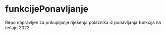 # funkcijePonavljanje

Repo napravljen za prikupljanje riješenja polaznika iz ponavljanja funkcija na tečaju 2022

